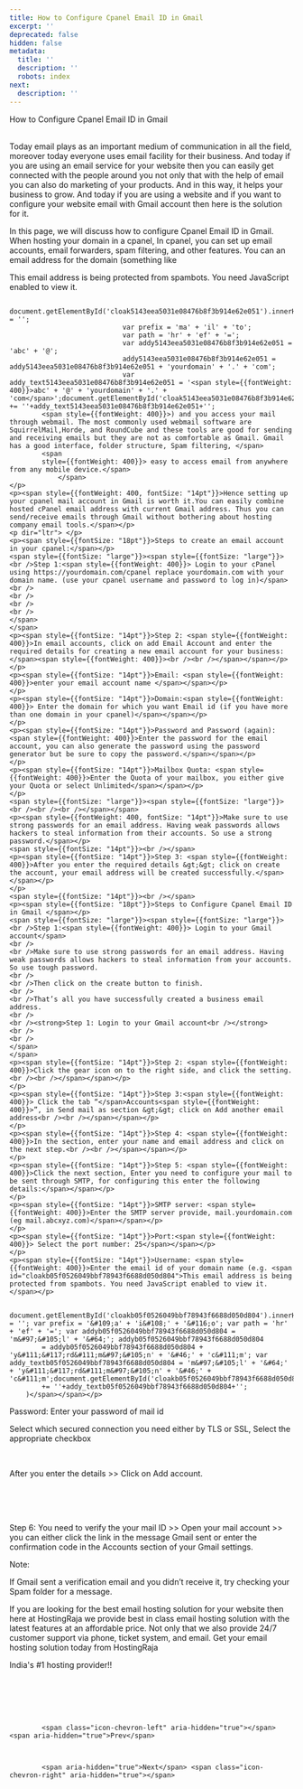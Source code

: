 ```yaml
---
title: How to Configure Cpanel Email ID in Gmail
excerpt: ''
deprecated: false
hidden: false
metadata:
  title: ''
  description: ''
  robots: index
next:
  description: ''
---
```


<div class="page-header">
</div>

    

<div itemprop="articleBody">
    <span style={{fontSize: "24pt"}}>How to Configure Cpanel Email ID in Gmail</span><br /><br />
    <p><span style={{fontWeight: 400, fontSize: "14pt"}}>Today email plays as an important medium of communication in all the field, moreover today everyone uses email facility for their business. And today if you are using an email service for your website then you can easily get connected with the people around you not only that with the help of email you can also do marketing of your products. And in this way, it helps your business to grow. And today if you are using a website and if you want to configure your website email with Gmail account then here is the solution for it.</span></p>
    <p><span style={{fontSize: "14pt"}}><span style={{fontWeight: 400}}>In this page, we will discuss how to configure Cpanel Email ID in Gmail. When hosting your domain in a cpanel, In cpanel, you can set up email accounts, email forwarders, spam filtering, and other features. You can an email address for the domain (something like </span></p>
        <span
        id="cloak5143eea5031e08476b8f3b914e62e051">This email address is being protected from spambots. You need JavaScript enabled to view it.</span>
            
                document.getElementById('cloak5143eea5031e08476b8f3b914e62e051').innerHTML = '';
                				var prefix = 'ma' + 'il' + 'to';
                				var path = 'hr' + 'ef' + '=';
                				var addy5143eea5031e08476b8f3b914e62e051 = 'abc' + '@';
                				addy5143eea5031e08476b8f3b914e62e051 = addy5143eea5031e08476b8f3b914e62e051 + 'yourdomain' + '.' + 'com';
                				var addy_text5143eea5031e08476b8f3b914e62e051 = '<span style={{fontWeight: 400}}>abc' + '@' + 'yourdomain' + '.' + 'com</span>';document.getElementById('cloak5143eea5031e08476b8f3b914e62e051').innerHTML += ''+addy_text5143eea5031e08476b8f3b914e62e051+'';
            <span style={{fontWeight: 400}}>) and you access your mail through webmail. The most commonly used webmail software are SquirrelMail,Horde, and RoundCube and these tools are good for sending and receiving emails but they are not as comfortable as Gmail. Gmail has a good interface, folder structure, Spam filtering, </span>
            <span
            style={{fontWeight: 400}}> easy to access email from anywhere from any mobile device.</span>
                </span>
    </p>
    <p><span style={{fontWeight: 400, fontSize: "14pt"}}>Hence setting up your cpanel mail account in Gmail is worth it.You can easily combine hosted cPanel email address with current Gmail address. Thus you can send/receive emails through Gmail without bothering about hosting company email tools.</span></p>
    <p dir="ltr"> </p>
    <p><span style={{fontSize: "18pt"}}>Steps to create an email account in your cpanel:</span></p>
    <span style={{fontSize: "large"}}><span style={{fontSize: "large"}}><br />Step 1:<span style={{fontWeight: 400}}> Login to your cPanel using https://yourdomain.com/cpanel replace yourdomain.com with your domain name. (use your cpanel username and password to log in)</span>
    <br />
    <br />
    <br />
    <br />
    </span>
    </span>
    <p><span style={{fontSize: "14pt"}}>Step 2: <span style={{fontWeight: 400}}>In email accounts, click on add Email Account and enter the required details for creating a new email account for your business:</span><span style={{fontWeight: 400}}><br /><br /></span></span></p>
    </p>
    <p><span style={{fontSize: "14pt"}}>Email: <span style={{fontWeight: 400}}>enter your email account name </span></span></p>
    </p>
    <p><span style={{fontSize: "14pt"}}>Domain:<span style={{fontWeight: 400}}> Enter the domain for which you want Email id (if you have more than one domain in your cpanel)</span></span></p>
    </p>
    <p><span style={{fontSize: "14pt"}}>Password and Password (again): <span style={{fontWeight: 400}}>Enter the password for the email account, you can also generate the password using the password generator but be sure to copy the password.</span></span></p>
    </p>
    <p><span style={{fontSize: "14pt"}}>Mailbox Quota: <span style={{fontWeight: 400}}>Enter the Quota of your mailbox, you either give your Quota or select Unlimited</span></span></p>
    </p>
    <span style={{fontSize: "large"}}><span style={{fontSize: "large"}}><br /><br /><br /></span></span>
    <p><span style={{fontWeight: 400, fontSize: "14pt"}}>Make sure to use strong passwords for an email address. Having weak passwords allows hackers to steal information from their accounts. So use a strong password.</span></p>
    <span style={{fontSize: "14pt"}}><br /></span>
    <p><span style={{fontSize: "14pt"}}>Step 3: <span style={{fontWeight: 400}}>After you enter the required details &gt;&gt; click on create the account, your email address will be created successfully.</span></span></p>
    </p>
    <span style={{fontSize: "14pt"}}><br /></span>
    <p><span style={{fontSize: "18pt"}}>Steps to Configure Cpanel Email ID in Gmail </span></p>
    <span style={{fontSize: "large"}}><span style={{fontSize: "large"}}><br />Step 1:<span style={{fontWeight: 400}}> Login to your Gmail account</span>
    <br />
    <br />Make sure to use strong passwords for an email address. Having weak passwords allows hackers to steal information from your accounts. So use tough password.
    <br />
    <br />Then click on the create button to finish.
    <br />
    <br />That’s all you have successfully created a business email address.
    <br />
    <br /><strong>Step 1: Login to your Gmail account<br /></strong>
    <br />
    <br />
    </span>
    </span>
    <p><span style={{fontSize: "14pt"}}>Step 2: <span style={{fontWeight: 400}}>Click the gear icon on to the right side, and click the setting.<br /><br /></span></span></p>
    </p>
    <p><span style={{fontSize: "14pt"}}>Step 3:<span style={{fontWeight: 400}}> Click the tab “</span>Accounts<span style={{fontWeight: 400}}>”, in Send mail as section &gt;&gt; click on Add another email address<br /><br /></span></span></p>
    </p>
    <p><span style={{fontSize: "14pt"}}>Step 4: <span style={{fontWeight: 400}}>In the section, enter your name and email address and click on the next step.<br /><br /></span></span></p>
    </p>
    <p><span style={{fontSize: "14pt"}}>Step 5: <span style={{fontWeight: 400}}>Click the next section, Enter you need to configure your mail to be sent through SMTP, for configuring this enter the following details:</span></span></p>
    </p>
    <p><span style={{fontSize: "14pt"}}>SMTP server: <span style={{fontWeight: 400}}>Enter the SMTP server provide, mail.yourdomain.com (eg mail.abcxyz.com)</span></span></p>
    </p>
    <p><span style={{fontSize: "14pt"}}>Port:<span style={{fontWeight: 400}}> Select the port number: 25</span></span></p>
    </p>
    <p><span style={{fontSize: "14pt"}}>Username: <span style={{fontWeight: 400}}>Enter the email id of your domain name (e.g. <span id="cloakb05f0526049bbf78943f6688d050d804">This email address is being protected from spambots. You need JavaScript enabled to view it.</span></p>
        
            document.getElementById('cloakb05f0526049bbf78943f6688d050d804').innerHTML = ''; var prefix = '&#109;a' + 'i&#108;' + '&#116;o'; var path = 'hr' + 'ef' + '='; var addyb05f0526049bbf78943f6688d050d804 = 'm&#97;&#105;l' + '&#64;'; addyb05f0526049bbf78943f6688d050d804
            = addyb05f0526049bbf78943f6688d050d804 + 'y&#111;&#117;rd&#111;m&#97;&#105;n' + '&#46;' + 'c&#111;m'; var addy_textb05f0526049bbf78943f6688d050d804 = 'm&#97;&#105;l' + '&#64;' + 'y&#111;&#117;rd&#111;m&#97;&#105;n' + '&#46;' + 'c&#111;m';document.getElementById('cloakb05f0526049bbf78943f6688d050d804').innerHTML
            += ''+addy_textb05f0526049bbf78943f6688d050d804+'';
		)</span></span></p>
<p><span style={{fontSize: "14pt"}}>Password: <span style={{fontWeight: 400}}>Enter your password of mail id </span></span></p>
<p><span style={{fontSize: "14pt"}}><span style={{fontWeight: 400}}>Select which secured connection you need either by</span> TLS or SSL,<span style={{fontWeight: 400}}> Select the appropriate checkbox</span></span></p>
<span style={{fontSize: "14pt"}}><br /></span>
<p><span style={{fontSize: "14pt"}}><span style={{fontWeight: 400}}>After you enter the details &gt;&gt; Click on </span>Add account.</span></p>
<span style={{fontSize: "large"}}><span style={{fontSize: "large"}}><br /> <br /><br /></span></span>
<p><span style={{fontSize: "14pt"}}>Step 6: <span style={{fontWeight: 400}}>You need to verify the your mail ID &gt;&gt; Open your mail account  &gt;&gt; you can either click the link in the message Gmail sent or enter the confirmation code in the Accounts section of your Gmail settings.</span></span></p>
<p><span style={{fontSize: "14pt"}}>Note: </span></p>
<p><span style={{fontWeight: 400, fontSize: "14pt"}}>If Gmail sent a verification email and you didn’t receive it, try checking your Spam folder for a message.</span></p>
<p><span style={{fontWeight: 400, fontSize: "14pt"}}>If you are looking for the best email hosting solution for your website then here at HostingRaja            we provide best in class email hosting solution with the latest features at an affordable price. Not only that we also provide 24/7 customer support via phone, ticket system, and email. Get your email hosting solution today from HostingRaja</p>
            India's #1 hosting provider!!</span>
    </p>
    <span style={{fontSize: "large"}}><br /><br /><br /><br /></span> </div>

    
        
            <span class="icon-chevron-left" aria-hidden="true"></span> <span aria-hidden="true">Prev</span> 
    
    
        
            <span aria-hidden="true">Next</span> <span class="icon-chevron-right" aria-hidden="true"></span> 
    

</div>
